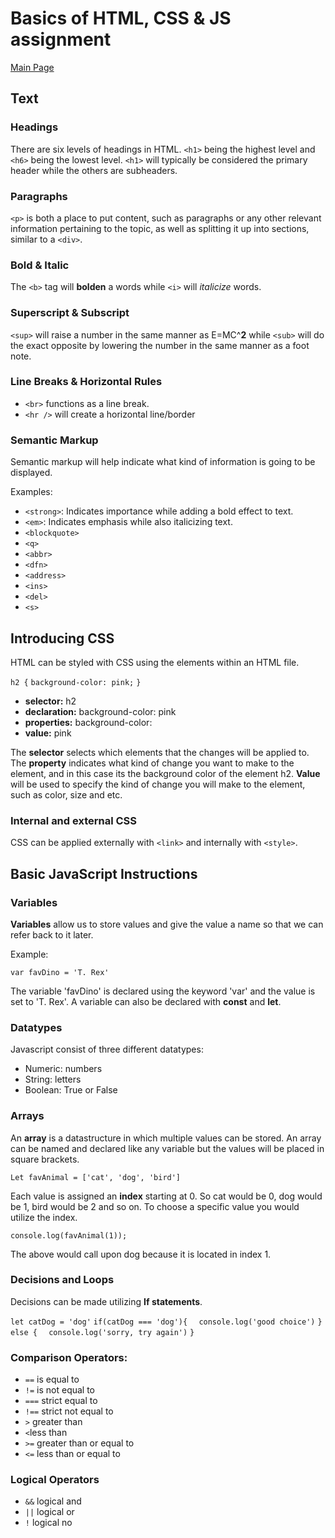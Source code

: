 # Basics of HTML, CSS & JS assignment 

[Main Page](https://jrdelmu.github.io/reading-notes/)

## Text

### Headings

There are six levels of headings in HTML. `<h1>` being the highest level and `<h6>` being the lowest level. `<h1>` will typically be considered the primary header while the others are subheaders.  

### Paragraphs

`<p>` is both a place to put content, such as paragraphs or any other relevant information pertaining to the topic, as well as splitting it up into sections, similar to a `<div>`.

### Bold & Italic

The `<b>` tag will **bolden** a words while `<i>` will *italicize* words.

### Superscript & Subscript

`<sup>` will raise a number in the same manner as E=MC^**2** while `<sub>` will do the exact opposite by lowering the number in the same manner as a foot note.

### Line Breaks & Horizontal Rules

- `<br>` functions as a line break.
- `<hr />` will create a horizontal line/border

### Semantic Markup

Semantic markup will help indicate what kind of information is going to be displayed.

Examples:
- `<strong>`: Indicates importance while adding a bold effect to text. 
- `<em>`: Indicates emphasis while also italicizing text. 
- `<blockquote>`
- `<q>`
- `<abbr>`
- `<dfn>`
- `<address>`
- `<ins>`
- `<del>`
- `<s>`

## Introducing CSS

HTML can be styled with CSS using the elements within an HTML file.

`h2 {`
  `background-color: pink;`
`}`

- **selector:** h2
- **declaration:** background-color: pink
- **properties:** background-color:
- **value:** pink

The **selector** selects which elements that the changes will be applied to. The **property** indicates what kind of change you want to make to the element, and in this case its the background color of the element h2. **Value** will be used to specify the kind of change you will make to the element, such as color, size and etc.

### Internal and external CSS

CSS can be applied externally with `<link>` and internally with `<style>`.

## Basic JavaScript Instructions

### Variables

**Variables** allow us to store values and give the value a name so that we can refer back to it later.

Example:

`var favDino = 'T. Rex'`

The variable 'favDino' is declared using the keyword 'var' and the value is set to 'T. Rex'. A variable can also be declared with **const** and **let**.

### Datatypes

Javascript consist of three different datatypes:

- Numeric: numbers
- String: letters
- Boolean: True or False

### Arrays

An **array** is a datastructure in which multiple values can be stored. An array can be named and declared like any variable but the values will be placed in square brackets.

`Let favAnimal = ['cat', 'dog', 'bird']`

Each value is assigned an **index** starting at 0. So cat would be 0, dog would be 1, bird would be 2 and so on. To choose a specific value you would utilize the index.

`console.log(favAnimal(1));`

The above would call upon dog because it is located in index 1.

### Decisions and Loops

Decisions can be made utilizing **If statements**.

`let catDog = 'dog'`
`if(catDog === 'dog'){`
`  console.log('good choice')`
`} else {`
`  console.log('sorry, try again')`
`}`

### Comparison Operators:

- `==` is equal to
- `!=` is not equal to
- `===` strict equal to
- `!==` strict not equal to
- `>` greater than
- `<`less than
- `>=` greater than or equal to
- `<=` less than or equal to

### Logical Operators

- `&&` logical and
- `||` logical or
- `!` logical no